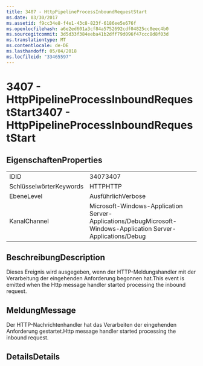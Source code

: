 ```yaml
---
title: 3407 - HttpPipelineProcessInboundRequestStart
ms.date: 03/30/2017
ms.assetid: f9cc34e8-f4e1-43c8-823f-6186ee5e676f
ms.openlocfilehash: a6e2ed601a3cf84a5752692cdf04825cc8eec4b0
ms.sourcegitcommit: 3d5d33f384eeba41b2dff79d096f47ccc8d8f03d
ms.translationtype: MT
ms.contentlocale: de-DE
ms.lasthandoff: 05/04/2018
ms.locfileid: "33465597"
---
```

# <a name="3407---httppipelineprocessinboundrequeststart"></a><span data-ttu-id="a7cf4-102">3407 - HttpPipelineProcessInboundRequestStart</span><span class="sxs-lookup"><span data-stu-id="a7cf4-102">3407 - HttpPipelineProcessInboundRequestStart</span></span>
## <a name="properties"></a><span data-ttu-id="a7cf4-103">Eigenschaften</span><span class="sxs-lookup"><span data-stu-id="a7cf4-103">Properties</span></span>  
  
|||  
|-|-|  
|<span data-ttu-id="a7cf4-104">ID</span><span class="sxs-lookup"><span data-stu-id="a7cf4-104">ID</span></span>|<span data-ttu-id="a7cf4-105">3407</span><span class="sxs-lookup"><span data-stu-id="a7cf4-105">3407</span></span>|  
|<span data-ttu-id="a7cf4-106">Schlüsselwörter</span><span class="sxs-lookup"><span data-stu-id="a7cf4-106">Keywords</span></span>|<span data-ttu-id="a7cf4-107">HTTP</span><span class="sxs-lookup"><span data-stu-id="a7cf4-107">HTTP</span></span>|  
|<span data-ttu-id="a7cf4-108">Ebene</span><span class="sxs-lookup"><span data-stu-id="a7cf4-108">Level</span></span>|<span data-ttu-id="a7cf4-109">Ausführlich</span><span class="sxs-lookup"><span data-stu-id="a7cf4-109">Verbose</span></span>|  
|<span data-ttu-id="a7cf4-110">Kanal</span><span class="sxs-lookup"><span data-stu-id="a7cf4-110">Channel</span></span>|<span data-ttu-id="a7cf4-111">Microsoft-Windows-Application Server-Applications/Debug</span><span class="sxs-lookup"><span data-stu-id="a7cf4-111">Microsoft-Windows-Application Server-Applications/Debug</span></span>|  
  
## <a name="description"></a><span data-ttu-id="a7cf4-112">Beschreibung</span><span class="sxs-lookup"><span data-stu-id="a7cf4-112">Description</span></span>  
 <span data-ttu-id="a7cf4-113">Dieses Ereignis wird ausgegeben, wenn der HTTP-Meldungshandler mit der Verarbeitung der eingehenden Anforderung begonnen hat.</span><span class="sxs-lookup"><span data-stu-id="a7cf4-113">This event is emitted when the Http message handler started processing the inbound request.</span></span>  
  
## <a name="message"></a><span data-ttu-id="a7cf4-114">Meldung</span><span class="sxs-lookup"><span data-stu-id="a7cf4-114">Message</span></span>  
 <span data-ttu-id="a7cf4-115">Der HTTP-Nachrichtenhandler hat das Verarbeiten der eingehenden Anforderung gestartet.</span><span class="sxs-lookup"><span data-stu-id="a7cf4-115">Http message handler started processing the inbound request.</span></span>  
  
## <a name="details"></a><span data-ttu-id="a7cf4-116">Details</span><span class="sxs-lookup"><span data-stu-id="a7cf4-116">Details</span></span>
